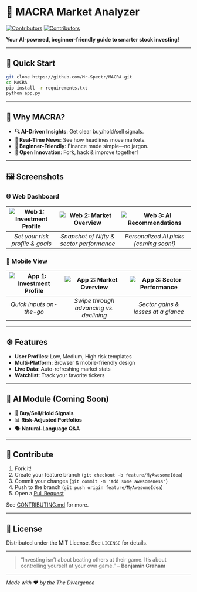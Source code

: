 # 🎉 MACRA Market Analyzer

[![Contributors](https://img.shields.io/badge/contributors-Himanshu%20👩‍💻👨‍💻-blue.svg)](https://github.com/Himanshucodess)
[![Contributors](https://img.shields.io/badge/contributors-Abhay%20👩‍💻👨‍💻-blue.svg)](https://github.com/Mr-Spectr)

**Your AI-powered, beginner-friendly guide to smarter stock investing!**

---

## 🚀 Quick Start

```bash
git clone https://github.com/Mr-Spectr/MACRA.git
cd MACRA
pip install -r requirements.txt
python app.py
```

---

## 🌟 Why MACRA?

* **🔍 AI-Driven Insights**: Get clear buy/hold/sell signals.
* **📰 Real-Time News**: See how headlines move markets.
* **🙌 Beginner-Friendly**: Finance made simple—no jargon.
* **🤝 Open Innovation**: Fork, hack & improve together!

---

## 🖼️ Screenshots

### 🌐 Web Dashboard

| ![Web 1: Investment Profile](https://drive.google.com/file/d/1stRDt-lK8TzL-uirwD5Be6sItv_MjQjk/view?usp=drive_link) | ![Web 2: Market Overview](assets/web-2.png) | ![Web 3: AI Recommendations](assets/web-3.png) |
| :--------------------------------------------: | :-----------------------------------------: | :--------------------------------------------: |
|         *Set your risk profile & goals*        |   *Snapshot of Nifty & sector performance*  |     *Personalized AI picks (coming soon!)*     |

### 📱 Mobile View

| ![App 1: Investment Profile](assets/app-1.png) | ![App 2: Market Overview](assets/app-2.png) | ![App 3: Sector Performance](assets/app-3.png) |
| :--------------------------------------------: | :-----------------------------------------: | :--------------------------------------------: |
|            *Quick inputs on-the-go*            |   *Swipe through advancing vs. declining*   |       *Sector gains & losses at a glance*      |

---

## ⚙️ Features

* **User Profiles**: Low, Medium, High risk templates
* **Multi-Platform**: Browser & mobile-friendly design
* **Live Data**: Auto-refreshing market stats
* **Watchlist**: Track your favorite tickers

---

## 🤖 AI Module (Coming Soon)

* 🎯 **Buy/Sell/Hold Signals**
* 📊 **Risk-Adjusted Portfolios**
* 🗣️ **Natural-Language Q\&A**

---

## 🙌 Contribute

1. Fork it!
2. Create your feature branch (`git checkout -b feature/MyAwesomeIdea`)
3. Commit your changes (`git commit -m 'Add some awesomeness'`)
4. Push to the branch (`git push origin feature/MyAwesomeIdea`)
5. Open a [Pull Request](https://github.com/Mr-Spectr/MACRA/pulls)

See [CONTRIBUTING.md](CONTRIBUTING.md) for more.

---

## 📜 License

Distributed under the MIT License. See `LICENSE` for details.

---

> “Investing isn’t about beating others at their game. It’s about controlling yourself at your own game.” – **Benjamin Graham**

---

*Made with ❤️ by the The Divergence*
